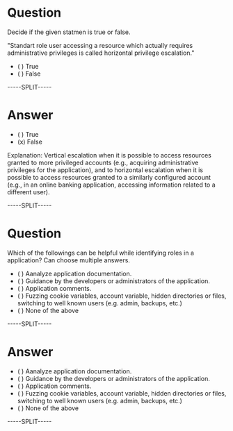 # Question

Decide if the given statmen is true or false.

"Standart role user accessing a resource which actually requires administrative privileges is called horizontal privilege escalation."

* ( ) True
* ( ) False

-----SPLIT-----

# Answer

* ( ) True
* (x) False

Explanation: Vertical escalation when it is possible to access resources granted to more privileged accounts (e.g., acquiring administrative privileges for the application), and to horizontal escalation when it is possible to access resources granted to a similarly configured account (e.g., in an online banking application, accessing information related to a different user).

-----SPLIT-----

# Question

Which of the followings can be helpful while identifying roles in a application? Can choose multiple answers.

* ( ) Aanalyze application documentation.
* ( ) Guidance by the developers or administrators of the application.
* ( ) Application comments.
* ( ) Fuzzing cookie variables, account variable, hidden directories or files, switching to well known users (e.g. admin, backups, etc.)
* ( ) None of the above 

-----SPLIT-----

# Answer

* ( ) Aanalyze application documentation.
* ( ) Guidance by the developers or administrators of the application.
* ( ) Application comments.
* ( ) Fuzzing cookie variables, account variable, hidden directories or files, switching to well known users (e.g. admin, backups, etc.)
* ( ) None of the above 

-----SPLIT-----
